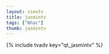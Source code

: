 ```yaml
---
layout: sieutv
title: jasmintv
tags: ["Nhạc"]
thumb: jasmintv
---
```

{% include tvadv key="qt_jasmintv" %}
